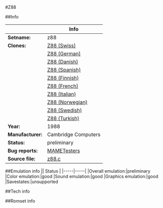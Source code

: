 #Z88

##Info

||Info|
|-----|-----|
|**Setname:**|z88
|**Clones:**|[Z88 (Swiss)](z88ch.md)
||[Z88 (German)](z88de.md)
||[Z88 (Danish)](z88dk.md)
||[Z88 (Spanish)](z88es.md)
||[Z88 (Finnish)](z88fi.md)
||[Z88 (French)](z88fr.md)
||[Z88 (Italian)](z88it.md)
||[Z88 (Norwegian)](z88no.md)
||[Z88 (Swedish)](z88se.md)
||[Z88 (Turkish)](z88tr.md)
|**Year:**|1988
|**Manufacturer:**|Cambridge Computers
|**Status:**|preliminary
|**Bug reports:**|[MAMETesters](http://mametesters.org/view_all_set.php?type=1&temporary=y&search=z88.c)
|**Source file:**|[z88.c](https://github.com/mamedev/mame/blob/master/src/mess/drivers/z88.c)

##Emulation info
|| Status |
|-----|-----|
|Overall emulation:|preliminary
|Color emulation:|good
|Sound emulation:|good
|Graphics emulation:|good
|Savestates:|unsupported

##Tech info

##Romset info

<!--- START OF EDITED COMMENT DO NOT TOUCH TEXT ABOVE-->
